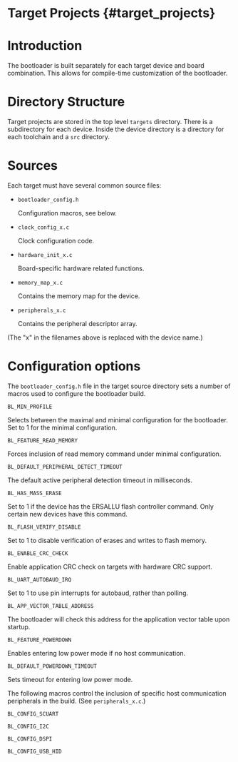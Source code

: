 Target Projects {#target_projects}
=====

# Introduction

The bootloader is built separately for each target device and board combination. This allows for compile-time customization of the bootloader.

# Directory Structure

Target projects are stored in the top level `targets` directory. There is a subdirectory for each device. Inside the device directory is a directory for each toolchain and a `src` directory.

# Sources

Each target must have several common source files:

- `bootloader_config.h`

  Configuration macros, see below.
- `clock_config_x.c`

  Clock configuration code.
- `hardware_init_x.c`

  Board-specific hardware related functions.
- `memory_map_x.c`

  Contains the memory map for the device.
- `peripherals_x.c`

  Contains the peripheral descriptor array.

(The "x" in the filenames above is replaced with the device name.)

# Configuration options

The `bootloader_config.h` file in the target source directory sets a number of macros used to configure the bootloader build.

`BL_MIN_PROFILE`

Selects between the maximal and minimal configuration for the bootloader. Set to 1 for the minimal configuration.

`BL_FEATURE_READ_MEMORY`

Forces inclusion of read memory command under minimal configuration.

`BL_DEFAULT_PERIPHERAL_DETECT_TIMEOUT`

The default active peripheral detection timeout in milliseconds.

`BL_HAS_MASS_ERASE`

Set to 1 if the device has the ERSALLU flash controller command. Only certain new devices have this command.

`BL_FLASH_VERIFY_DISABLE`

Set to 1 to disable verification of erases and writes to flash memory.

`BL_ENABLE_CRC_CHECK`

Enable application CRC check on targets with hardware CRC support.

`BL_UART_AUTOBAUD_IRQ`

Set to 1 to use pin interrupts for autobaud, rather than polling.

`BL_APP_VECTOR_TABLE_ADDRESS`

The bootloader will check this address for the application vector table upon startup.

`BL_FEATURE_POWERDOWN`

Enables entering low power mode if no host communication.

`BL_DEFAULT_POWERDOWN_TIMEOUT`

Sets timeout for entering low power mode.

The following macros control the inclusion of specific host communication peripherals in the build. (See `peripherals_x.c`.)

`BL_CONFIG_SCUART`

`BL_CONFIG_I2C`

`BL_CONFIG_DSPI`

`BL_CONFIG_USB_HID`

